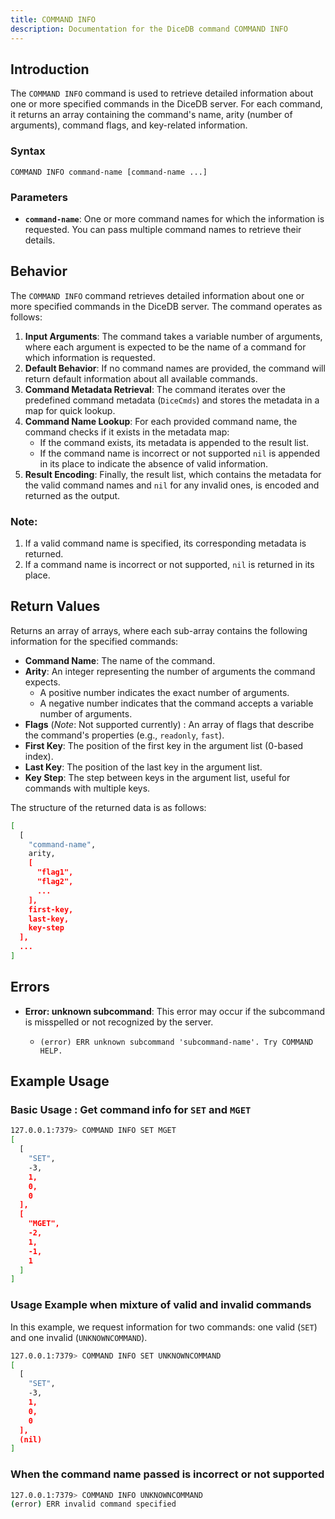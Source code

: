 ```yaml
---
title: COMMAND INFO
description: Documentation for the DiceDB command COMMAND INFO
---
```


## Introduction

The `COMMAND INFO` command is used to retrieve detailed information about one or more specified commands in the DiceDB server. For each command, it returns an array containing the command's name, arity (number of arguments), command flags, and key-related information.

### Syntax

```
COMMAND INFO command-name [command-name ...]
```

### Parameters

- **`command-name`**: One or more command names for which the information is requested. You can pass multiple command names to retrieve their details.

## Behavior

The `COMMAND INFO` command retrieves detailed information about one or more specified commands in the DiceDB server. The command operates as follows:

1. **Input Arguments**: The command takes a variable number of arguments, where each argument is expected to be the name of a command for which information is requested.
2. **Default Behavior**: If no command names are provided, the command will return default information about all available commands.
3. **Command Metadata Retrieval**: The command iterates over the predefined command metadata (`DiceCmds`) and stores the metadata in a map for quick lookup.
4. **Command Name Lookup**: For each provided command name, the command checks if it exists in the metadata map:
   - If the command exists, its metadata is appended to the result list.
   - If the command name is incorrect or not supported `nil` is appended in its place to indicate the absence of valid information.
5. **Result Encoding**: Finally, the result list, which contains the metadata for the valid command names and `nil` for any invalid ones, is encoded and returned as the output.

### Note:

1. If a valid command name is specified, its corresponding metadata is returned.
2. If a command name is incorrect or not supported, `nil` is returned in its place.

## Return Values

Returns an array of arrays, where each sub-array contains the following information for the specified commands:

- **Command Name**: The name of the command.
- **Arity**: An integer representing the number of arguments the command expects.
  - A positive number indicates the exact number of arguments.
  - A negative number indicates that the command accepts a variable number of arguments.
- **Flags** (_Note_: Not supported currently) : An array of flags that describe the command's properties (e.g., `readonly`, `fast`).
- **First Key**: The position of the first key in the argument list (0-based index).
- **Last Key**: The position of the last key in the argument list.
- **Key Step**: The step between keys in the argument list, useful for commands with multiple keys.

The structure of the returned data is as follows:

```bash
[
  [
    "command-name",
    arity,
    [
      "flag1",
      "flag2",
      ...
    ],
    first-key,
    last-key,
    key-step
  ],
  ...
]
```

## Errors

- **Error: unknown subcommand**: This error may occur if the subcommand is misspelled or not recognized by the server.

  - `(error) ERR unknown subcommand 'subcommand-name'. Try COMMAND HELP.`

## Example Usage

### Basic Usage : Get command info for `SET` and `MGET`

```bash
127.0.0.1:7379> COMMAND INFO SET MGET
[
  [
    "SET",
    -3,
    1,
    0,
    0
  ],
  [
    "MGET",
    -2,
    1,
    -1,
    1
  ]
]
```

### Usage Example when mixture of valid and invalid commands

In this example, we request information for two commands: one valid (`SET`) and one invalid (`UNKNOWNCOMMAND`).

````bash
127.0.0.1:7379> COMMAND INFO SET UNKNOWNCOMMAND
[
  [
    "SET",
    -3,
    1,
    0,
    0
  ],
  (nil)
]
````

### When the command name passed is incorrect or not supported

```bash
127.0.0.1:7379> COMMAND INFO UNKNOWNCOMMAND
(error) ERR invalid command specified
````
